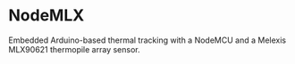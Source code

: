 # NodeMLX
Embedded Arduino-based thermal tracking with a NodeMCU and a Melexis MLX90621 thermopile array sensor.
